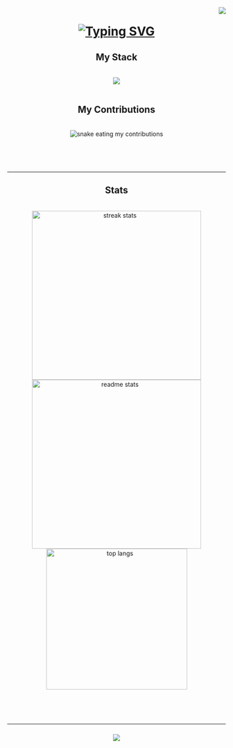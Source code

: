 <img align="right" src="https://visitor-badge.laobi.icu/badge?page_id=addy2354.visitor-badge&left_color=red&right_color=green&left_text=Hello%20Visitors" />

<h1 align="center">
  <a href="https://git.io/typing-svg"><img src="https://readme-typing-svg.demolab.com?font=Righteous&pause=1000&color=507FF7&center=true&vCenter=true&random=false&width=435&lines=Hi+there%2C+I'm+Adeel!+%F0%9F%91%8B;I+work+on+websites+and+web+apps!" alt="Typing SVG" /></a>
</h1>

<h2 align="center"> My Stack </h2>
<br/>
<div align="center">
  <a href="https://skillicons.dev">
    <img src="https://skillicons.dev/icons?i=html,css,bootstrap,js,c,cpp,git,mysql,materialui,firebase,react,vscode,linux,github&perline=7" />
  </a>
</div>

<br/>

<div align="center">
  <h2> My Contributions </h2>
  <br>
  <img alt="snake eating my contributions" src="https://raw.githubusercontent.com/addy2354/addy2354/output/github-contribution-grid-snake-dark.svg" />

  <br/><br/><br/>
</div>

<hr/>

<h2 align="center"> Stats </h2>
<br>
<div align="center">
  <img width=390 src="https://streak-stats.demolab.com?user=adeel-015&theme=transparent" alt="streak stats" />
  <img width=390 src="https://github-readme-stats.vercel.app/api?username=adeel-015&theme=transparent&show_icons=true&rank_icon=github" alt="readme stats" />
  <br/>
  <img width=325 align="center" src="https://github-readme-stats.vercel.app/api/top-langs/?username=adeel-015&layout=donut-vertical&theme=transparent" alt="top langs" />
</div>

<br/><br/>
<br/>

<hr/>

<h3 align="center">
  <img src="https://readme-typing-svg.demolab.com/?font=Righteous&size=25&center=true&width=500&height=70&duration=4000&lines=Thanks+for+visiting!%20👋;Shoot+me+a+message+on+LinkedIn!;I'm+always+down+to+learn+new+things!+:)">
</h3>

<br/>
  
